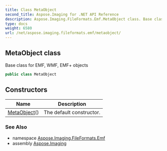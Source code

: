 ```yaml
---
title: Class MetaObject
second_title: Aspose.Imaging for .NET API Reference
description: Aspose.Imaging.FileFormats.Emf.MetaObject class. Base class for EMF WMF EMF objects
type: docs
weight: 6580
url: /net/aspose.imaging.fileformats.emf/metaobject/
---
```

## MetaObject class

Base class for EMF, WMF, EMF+ objects

```csharp
public class MetaObject
```

## Constructors

| Name | Description |
| --- | --- |
| [MetaObject](metaobject/)() | The default constructor. |

### See Also

* namespace [Aspose.Imaging.FileFormats.Emf](../../aspose.imaging.fileformats.emf/)
* assembly [Aspose.Imaging](../../)


